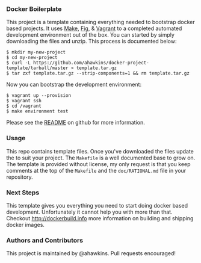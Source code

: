 ### Docker Boilerplate

This project is a template containing everything needed to bootstrap
docker based projects. It uses [Make][], [Fig][], & [Vagrant][] to a completed
automated development environment out of the box. You can started by
simply downloading the files and unzip. This process is documented
below:

```
$ mkdir my-new-project
$ cd my-new-project
$ curl -L https://github.com/ahawkins/docker-project-template/tarball/master > template.tar.gz
$ tar zxf template.tar.gz --strip-components=1 && rm template.tar.gz
```

Now you can bootstrap the development environment:

```
$ vagrant up --provision
$ vagrant ssh
$ cd /vagrant
$ make environment test
```

Please see the [README][] on github for more information.

### Usage

This repo contains template files. Once you've downloaded the files
update the to suit your project. The `Makefile` is a well documented
base to grow on. The template is provided without license, my only
request is that you keep comments at the top of the `Makefile` and the
`doc/RATIONAL.md` file in your repository.

### Next Steps

This template gives you everything you need to start doing docker
based development. Unfortunately it cannot help you with more than
that. Checkout http://dockerbuild.info more information on building
and shipping docker images.

### Authors and Contributors

This project is maintained by @ahawkins. Pull requests encouraged!

[Make]: http://www.gnu.org/software/make/
[Fig]: http://fig.sh
[Vagrant]: https://www.vagrantup.com
[README]: https://github.com/ahawkins/docker-project-template
